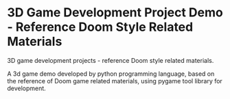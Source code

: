 # 3D Game Development Project Demo - Reference Doom Style Related Materials

3D game development projects - reference Doom style related materials.

A 3d game demo developed by python programming language, based on the reference of Doom game related materials, using pygame tool library for development.
